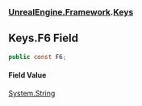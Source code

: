 ### [UnrealEngine.Framework](./UnrealEngine-Framework.md 'UnrealEngine.Framework').[Keys](./UnrealEngine-Framework-Keys.md 'UnrealEngine.Framework.Keys')
## Keys.F6 Field
  
```csharp
public const F6;
```
#### Field Value
[System.String](https://docs.microsoft.com/en-us/dotnet/api/System.String 'System.String')  
